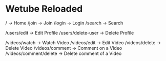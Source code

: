 # Wetube Reloaded

/ -> Home
/join -> Join
/login -> Login
/search -> Search


/users/edit -> Edit Profile
/users/delete-user -> Delete Profile

/videos/watch -> Watch Video
/videos/edit -> Edit Video
/videos/delete -> Delete Video
/videos/comment -> Comment on a Video
/videos/comment/delete -> Delete comment of a Video

